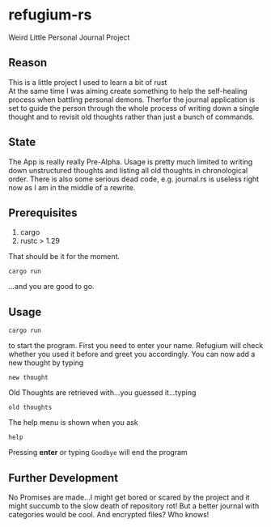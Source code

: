 # refugium-rs
Weird Little Personal Journal Project

## Reason
This is a little project I used to learn a bit of rust <br>
At the same time I was aiming create something to help the self-healing process when battling personal demons.
Therfor the journal application is set to guide the person through the whole process of writing down a single thought and to revisit old thoughts
rather than just a bunch of commands.

## State
The App is really really Pre-Alpha. Usage is pretty much limited to writing down unstructured thoughts and listing all old thoughts in chronological order.
There is also some serious dead code, e.g. journal.rs is useless right now as I am in the middle of a rewrite.

## Prerequisites
1. cargo
2. rustc > 1.29

That should be it for the moment.
```
cargo run
```
...and you are good to go.

## Usage
```
cargo run
```
to start the program. First you need to enter your name. Refugium will check whether you used it before and greet you accordingly.
You can now add a new thought by typing
```
new thought
```
Old Thoughts are retrieved with...you guessed it...typing
```
old thoughts
```
The help menu is shown when you ask 
```
help
```

Pressing **enter** or typing `Goodbye` will end the program

## Further Development
No Promises are made...I might get bored or scared by the project and it might succumb to the slow death of repository rot!
But a better journal with categories would be cool. And encrypted files? Who knows!
